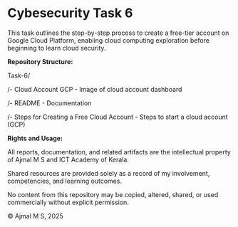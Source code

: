 # Cybesecurity Task 6

This task outlines the step-by-step process to create a free-tier account on Google Cloud Platform, enabling cloud computing exploration before beginning to learn cloud security.

**Repository Structure:**

Task-6/

/- Cloud Account GCP - Image of cloud account dashboard

/- README - Documentation

/- Steps for Creating a Free Cloud Account - Steps to start a cloud account (GCP)

**Rights and Usage:**

All reports, documentation, and related artifacts are the intellectual property of Ajmal M S and ICT Academy of Kerala.

Shared resources are provided solely as a record of my involvement, competencies, and learning outcomes.

No content from this repository may be copied, altered, shared, or used commercially without explicit permission.

© Ajmal M S, 2025
